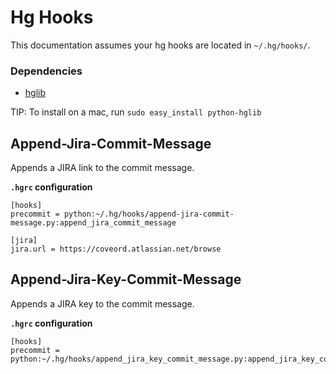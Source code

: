# Hg Hooks

This documentation assumes your hg hooks are located in `~/.hg/hooks/`.

### Dependencies
* [hglib](https://www.mercurial-scm.org/wiki/PythonHglib)

TIP: To install on a mac, run `sudo easy_install python-hglib`

## Append-Jira-Commit-Message
Appends a JIRA link to the commit message.

**`.hgrc` configuration**
```
[hooks]
precommit = python:~/.hg/hooks/append-jira-commit-message.py:append_jira_commit_message

[jira]
jira.url = https://coveord.atlassian.net/browse
```

## Append-Jira-Key-Commit-Message
Appends a JIRA key to the commit message.

**`.hgrc` configuration**
```
[hooks]
precommit = python:~/.hg/hooks/append_jira_key_commit_message.py:append_jira_key_commit_message
```
